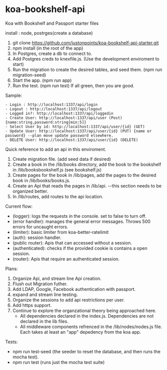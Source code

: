 # koa-bookshelf-api
Koa with Bookshelf and Passport starter files

install : node, postrges(create a database)

1. git clone https://github.com/justonpoints/koa-bookshelf-api-starter.git
2. npm install (in the root of the app)
3. In Postgres, create a db to connect to.
3. Add Postgres creds to knexfile.js. (Use the development enviroment to start)
4. Run the migration to create the desired tables, and seed them. (npm run migration-seed)
5. Start the app. (npm run app)
6. Run the test. (npm run test) 
If all green, then you are good. 

Sample:

	- Login : http://localhost:1337/api/login
	- Logout : http://localhost:1337/api/logout
	- Logged in?: http://localhost:1337/api/loggedin 
	- Create User: http://localhost:1337/api/user (Post) {name:string,password:string[min:5]}
	- Select User by id: http://localhost:1337/api/user/{id} (GET)
	- Update User: http://localhost:1337/api/user/{id} (PUT) {name or password} --plan move update password elsewhere.
	- DELETE User: http://localhost:1337/api/user/{id} (DELETE)

Quick reference to add an api in this enviroment.

1. Create migration file. (add seed data if desired)
2. Create a book in the /lib/books directory, add the book to the bookshelf in /lib/booksbookshelf.js (see bookshelf.js)
3. Create pages for the book in /lib/pages, add the pages to the desired book in /lib/books/books.js.
4. Create an Api that reads the pages in /lib/api. --this section needs to be organized better.
5. In /lib/routes, add routes to the api location.

Current flow:

- (logger): logs the requests in the console. set to false to turn off.
- (error handler): manages the general error messages. Throws 500 errors for uncaught errors.
- (limiter): basic limiter from koa-better-ratelimit
- (auth): session handler. 
- (public router): Apis that can accessed without a session.
- (authenticated): checks if the provided cookie is contains a open session.
- (router): Apis that require an authenticated session.

Plans: 

1. Organize Api, and stream line Api creation.
2. Flush out Migration futher.
3. Add LDAP, Google, Facebook authentication with passport.
4. expand and stream line testing.
5. Organize the sessions to add api restrictions per user.
6. Add https support.
7. Continue to explore the organzational theory being approached here.
	- All dependencies declared in the index.js. Dependencies are not declared in the lib files.
	- All middleware components refrenced in the /lib/nodes/nodes.js file. Each takes at least an "app" depedency from the koa app.

Tests:

- npm run test-seed (the seeder to reset the database, and then runs the mocha test).
- npm run test (runs just the mocha test suite)
